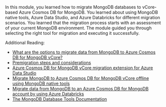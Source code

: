 In this module, you learned how to migrate MongoDB databases to vCore-based Azure Cosmos DB for MongoDB. You learned about using MongoDB native tools, Azure Data Studio, and Azure Databricks for different migration scenarios. You learned that the migration process starts with an assessment of your current MongoDB environment. The module guided you through selecting the right tool for migration and executing it successfully.

Additional Reading:

- [What are the options to migrate data from MongoDB to Azure Cosmos DB for MongoDB vCore?](/azure/cosmos-db/mongodb/vcore/migration-options)
- [Premigration steps and considerations](/training/modules/migrate-mongodb-database-to-azure-cosmos-db/3-pre-migration)
- [Azure Cosmos DB for MongoDB vCore migration extension for Azure Data Studio](/azure-data-studio/extensions/azure-cosmos-db-mongodb-migration)
- [Migrate MongoDB to Azure Cosmos DB for MongoDB vCore offline using MongoDB native tools](/azure/cosmos-db/mongodb/vcore/how-to-migrate-native-tools?tabs=dump-restore)
- [Migrate data from MongoDB to an Azure Cosmos DB for MongoDB account by using Azure Databricks](/azure/cosmos-db/mongodb/migrate-databricks)
- [The MongoDB Database Tools Documentation](https://www.mongodb.com/docs/database-tools/)
